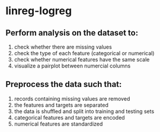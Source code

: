 # linreg-logreg
## Perform analysis on the dataset to:
<ol>
<li>check whether there are missing values</li>
<li>check the type of each feature (categorical or numerical)</li>
<li>check whether numerical features have the same scale</li>
<li>visualize a pairplot between numercial columns</li>
</ol>

## Preprocess the data such that:
<ol>
<li>records containing missing values are removed</li>
<li>the features and targets are separated</li>
<li>the data is shuffled and split into training and testing sets</li>
<li>categorical features and targets are encoded </li>
<li>numerical features are standardized</li>
</ol>


